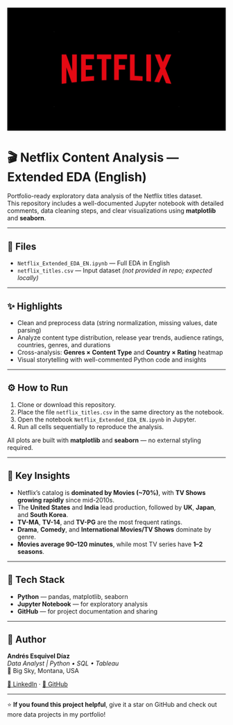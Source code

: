 <p align="center">
  <img src="netflix.png" alt="Netflix Content Analysis Banner" width="800">
</p>

# 🎬 Netflix Content Analysis — Extended EDA (English)

Portfolio-ready exploratory data analysis of the Netflix titles dataset.  
This repository includes a well-documented Jupyter notebook with detailed comments, data cleaning steps, and clear visualizations using **matplotlib** and **seaborn**.

---

## 📂 Files
- `Netflix_Extended_EDA_EN.ipynb` — Full EDA in English  
- `netflix_titles.csv` — Input dataset *(not provided in repo; expected locally)*  

---

## ✨ Highlights
- Clean and preprocess data (string normalization, missing values, date parsing)  
- Analyze content type distribution, release year trends, audience ratings, countries, genres, and durations  
- Cross-analysis: **Genres × Content Type** and **Country × Rating** heatmap  
- Visual storytelling with well-commented Python code and insights  

---

## ⚙️ How to Run
1. Clone or download this repository.  
2. Place the file `netflix_titles.csv` in the same directory as the notebook.  
3. Open the notebook `Netflix_Extended_EDA_EN.ipynb` in Jupyter.  
4. Run all cells sequentially to reproduce the analysis.  

All plots are built with **matplotlib** and **seaborn** — no external styling required.  

---

## 🧠 Key Insights
- Netflix’s catalog is **dominated by Movies (~70%)**, with **TV Shows growing rapidly** since mid-2010s.  
- The **United States** and **India** lead production, followed by **UK**, **Japan**, and **South Korea**.  
- **TV-MA**, **TV-14**, and **TV-PG** are the most frequent ratings.  
- **Drama**, **Comedy**, and **International Movies/TV Shows** dominate by genre.  
- **Movies average 90–120 minutes**, while most TV series have **1–2 seasons**.  

---

## 🧰 Tech Stack
- **Python** — pandas, matplotlib, seaborn  
- **Jupyter Notebook** — for exploratory analysis  
- **GitHub** — for project documentation and sharing  

---

## 👤 Author
**Andrés Esquivel Díaz**  
*Data Analyst | Python • SQL • Tableau*  
📍 Big Sky, Montana, USA  

[🔗 LinkedIn](https://www.linkedin.com/in/andres-esquivel-diaz-08691337) · [🐙 GitHub](https://github.com/aesquivel91)

---

⭐ **If you found this project helpful**, give it a star on GitHub and check out more data projects in my portfolio!
